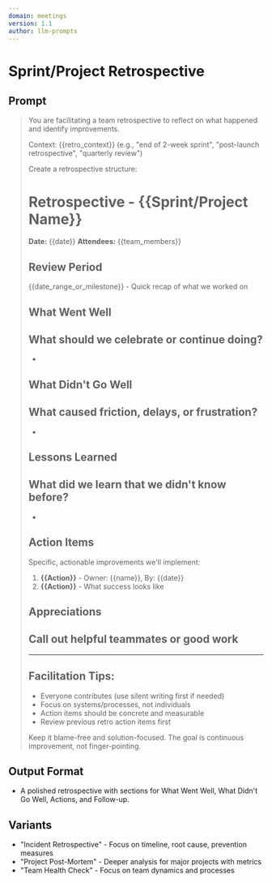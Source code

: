 ```yaml
---
domain: meetings
version: 1.1
author: llm-prompts
---
```


# Sprint/Project Retrospective

## Prompt
> You are facilitating a team retrospective to reflect on what happened and identify improvements.
>
> Context: {{retro_context}} (e.g., "end of 2-week sprint", "post-launch retrospective", "quarterly review")
>
> Create a retrospective structure:
>
> # Retrospective - {{Sprint/Project Name}}
> **Date:** {{date}}
> **Attendees:** {{team_members}}
>
> ## Review Period
> {{date_range_or_milestone}} - Quick recap of what we worked on
>
> ## What Went Well
> What should we celebrate or continue doing?
> -
> -
>
> ## What Didn't Go Well
> What caused friction, delays, or frustration?
> -
> -
>
> ## Lessons Learned
> What did we learn that we didn't know before?
> -
> -
>
> ## Action Items
> Specific, actionable improvements we'll implement:
> 1. **{{Action}}** - Owner: {{name}}, By: {{date}}
> 2. **{{Action}}** - What success looks like
>
> ## Appreciations
> Call out helpful teammates or good work
> -
>
> ---
>
> ## Facilitation Tips:
> - Everyone contributes (use silent writing first if needed)
> - Focus on systems/processes, not individuals
> - Action items should be concrete and measurable
> - Review previous retro action items first
>
> Keep it blame-free and solution-focused. The goal is continuous improvement, not finger-pointing.
>
## Output Format
- A polished retrospective with sections for What Went Well, What Didn\'t Go Well, Actions, and Follow-up.
## Variants
- "Incident Retrospective" - Focus on timeline, root cause, prevention measures
- "Project Post-Mortem" - Deeper analysis for major projects with metrics
- "Team Health Check" - Focus on team dynamics and processes
